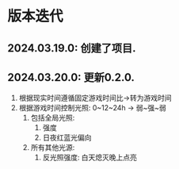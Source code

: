 # 版本迭代

## 2024.03.19.0: 创建了项目.


## 2024.03.20.0: 更新0.2.0.
1. 根据现实时间遵循固定游戏时间比->转为游戏时间
2. 根据游戏时间控制光照: 0~12~24h -> 弱~强~弱
    1. 包括全局光照:
        1. 强度
        2. 日夜红蓝光偏向
    2. 所有其他光源:
        1. 反光照强度: 白天熄灭晚上点亮